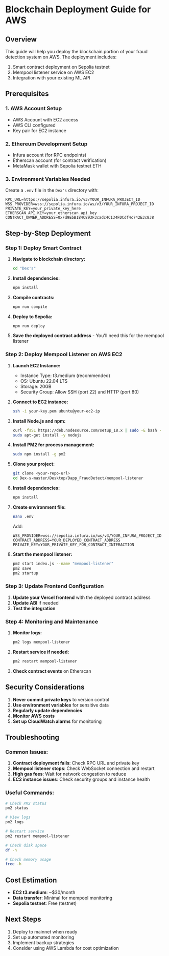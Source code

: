 # Blockchain Deployment Guide for AWS

## Overview
This guide will help you deploy the blockchain portion of your fraud detection system on AWS. The deployment includes:
1. Smart contract deployment on Sepolia testnet
2. Mempool listener service on AWS EC2
3. Integration with your existing ML API

## Prerequisites

### 1. AWS Account Setup
- AWS Account with EC2 access
- AWS CLI configured
- Key pair for EC2 instance

### 2. Ethereum Development Setup
- Infura account (for RPC endpoints)
- Etherscan account (for contract verification)
- MetaMask wallet with Sepolia testnet ETH

### 3. Environment Variables Needed
Create a `.env` file in the `Dex's` directory with:
```
RPC_URL=https://sepolia.infura.io/v3/YOUR_INFURA_PROJECT_ID
WSS_PROVIDER=wss://sepolia.infura.io/ws/v3/YOUR_INFURA_PROJECT_ID
PRIVATE_KEY=your_private_key_here
ETHERSCAN_API_KEY=your_etherscan_api_key
CONTRACT_OWNER_ADDRESS=0xFd9EbB184C893F3cadc4C134FDCdf4c742E3c838
```

## Step-by-Step Deployment

### Step 1: Deploy Smart Contract

1. **Navigate to blockchain directory:**
   ```bash
   cd "Dex's"
   ```

2. **Install dependencies:**
   ```bash
   npm install
   ```

3. **Compile contracts:**
   ```bash
   npm run compile
   ```

4. **Deploy to Sepolia:**
   ```bash
   npm run deploy
   ```

5. **Save the deployed contract address** - You'll need this for the mempool listener

### Step 2: Deploy Mempool Listener on AWS EC2

1. **Launch EC2 Instance:**
   - Instance Type: t3.medium (recommended)
   - OS: Ubuntu 22.04 LTS
   - Storage: 20GB
   - Security Group: Allow SSH (port 22) and HTTP (port 80)

2. **Connect to EC2 instance:**
   ```bash
   ssh -i your-key.pem ubuntu@your-ec2-ip
   ```

3. **Install Node.js and npm:**
   ```bash
   curl -fsSL https://deb.nodesource.com/setup_18.x | sudo -E bash -
   sudo apt-get install -y nodejs
   ```

4. **Install PM2 for process management:**
   ```bash
   sudo npm install -g pm2
   ```

5. **Clone your project:**
   ```bash
   git clone <your-repo-url>
   cd Dex-s-master/Desktop/Dapp_FraudDetect/mempool-listener
   ```

6. **Install dependencies:**
   ```bash
   npm install
   ```

7. **Create environment file:**
   ```bash
   nano .env
   ```
   Add:
   ```
   WSS_PROVIDER=wss://sepolia.infura.io/ws/v3/YOUR_INFURA_PROJECT_ID
   CONTRACT_ADDRESS=YOUR_DEPLOYED_CONTRACT_ADDRESS
   PRIVATE_KEY=YOUR_PRIVATE_KEY_FOR_CONTRACT_INTERACTION
   ```

8. **Start the mempool listener:**
   ```bash
   pm2 start index.js --name "mempool-listener"
   pm2 save
   pm2 startup
   ```

### Step 3: Update Frontend Configuration

1. **Update your Vercel frontend** with the deployed contract address
2. **Update ABI** if needed
3. **Test the integration**

### Step 4: Monitoring and Maintenance

1. **Monitor logs:**
   ```bash
   pm2 logs mempool-listener
   ```

2. **Restart service if needed:**
   ```bash
   pm2 restart mempool-listener
   ```

3. **Check contract events** on Etherscan

## Security Considerations

1. **Never commit private keys** to version control
2. **Use environment variables** for sensitive data
3. **Regularly update dependencies**
4. **Monitor AWS costs**
5. **Set up CloudWatch alarms** for monitoring

## Troubleshooting

### Common Issues:
1. **Contract deployment fails**: Check RPC URL and private key
2. **Mempool listener stops**: Check WebSocket connection and restart
3. **High gas fees**: Wait for network congestion to reduce
4. **EC2 instance issues**: Check security groups and instance health

### Useful Commands:
```bash
# Check PM2 status
pm2 status

# View logs
pm2 logs

# Restart service
pm2 restart mempool-listener

# Check disk space
df -h

# Check memory usage
free -h
```

## Cost Estimation

- **EC2 t3.medium**: ~$30/month
- **Data transfer**: Minimal for mempool monitoring
- **Sepolia testnet**: Free (testnet)

## Next Steps

1. Deploy to mainnet when ready
2. Set up automated monitoring
3. Implement backup strategies
4. Consider using AWS Lambda for cost optimization

